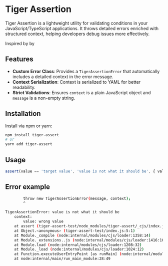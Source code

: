 # Tiger Assertion

Tiger Assertion is a lightweight utility for validating conditions in your JavaScript/TypeScript applications.
It throws detailed errors enriched with structured context, helping developers debug issues more effectively.

Inspired by by 

## Features

- **Custom Error Class**: Provides a `TigerAssertionError` that automatically includes a detailed context in the error message.
- **Context Serialization**: Context is serialized to YAML for better readability.
- **Strict Validations**: Ensures `context` is a plain JavaScript object and `message` is a non-empty string.

## Installation

Install via npm or yarn:

```bash
npm install tiger-assert
# or
yarn add tiger-assert
```

## Usage

```js
assert(value == 'target value', 'value is not what it should be', { value });
```

## Error example

```sh
        throw new TigerAssertionError(message, context);
        ^

TigerAssertionError: value is not what it should be
    context:
        value: wrong value
    at assert (tiger-assert-test/node_modules/tiger-assert/_cjs/index.js:43:15)
    at Object.<anonymous> (tiger-assert-test/index.js:5:1)
    at Module._compile (node:internal/modules/cjs/loader:1358:14)
    at Module._extensions..js (node:internal/modules/cjs/loader:1416:10)
    at Module.load (node:internal/modules/cjs/loader:1208:32)
    at Module._load (node:internal/modules/cjs/loader:1024:12)
    at Function.executeUserEntryPoint [as runMain] (node:internal/modules/run_main:174:12)
    at node:internal/main/run_main_module:28:49
```
